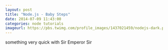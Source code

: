 ```yaml
---
layout: post
title: "Node.js - Baby Steps"
date: 2014-07-09 11:43:00
categories: node tutorials
imageurl: https://pbs.twimg.com/profile_images/1437021459/nodejs-dark.png
---
```

something very quick with Sir Emperor Sir